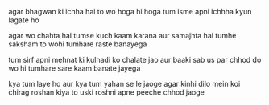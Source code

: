 agar bhagwan ki ichha hai 
to wo hoga hi hoga 
tum isme apni ichhha kyun
lagate ho 

agar wo chahta hai tumse kuch 
kaam karana 
aur samajhta hai tumhe saksham
to wohi tumhare raste banayega 

tum sirf apni mehnat ki 
kulhadi ko chalate jao 
aur baaki sab us par chhod do 
wo hi tumhare sare kaam 
banate jayega 

kya tum laye ho aur 
kya tum yahan se le jaoge 
agar kinhi dilo mein 
koi chirag roshan kiya 
to uski roshni apne peeche 
chhod jaoge 


